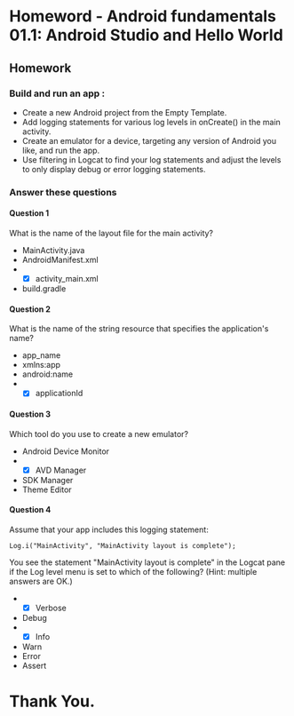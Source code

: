 # Homeword - Android fundamentals 01.1: Android Studio and Hello World

## Homework 

### Build and run an app :

* Create a new Android project from the Empty Template.
* Add logging statements for various log levels in onCreate() in the main activity.
* Create an emulator for a device, targeting any version of Android you like, and run the app.
* Use filtering in Logcat to find your log statements and adjust the levels to only display debug or error logging statements.

### Answer these questions

#### Question 1

What is the name of the layout file for the main activity?

* MainActivity.java
* AndroidManifest.xml
* - [x] activity_main.xml
*  build.gradle

#### Question 2

What is the name of the string resource that specifies the application's name?

* app_name
* xmlns:app
* android:name
* - [x] applicationId

#### Question 3 

Which tool do you use to create a new emulator?

* Android Device Monitor
* - [x] AVD Manager
* SDK Manager
* Theme Editor

#### Question 4

Assume that your app includes this logging statement:

`
Log.i("MainActivity", "MainActivity layout is complete");
`

You see the statement "MainActivity layout is complete" in the Logcat pane if the Log level menu is set to which of the following? (Hint: multiple answers are OK.)

* - [x] Verbose
* Debug
* -[x] Info
* Warn
* Error
* Assert

# Thank You.
